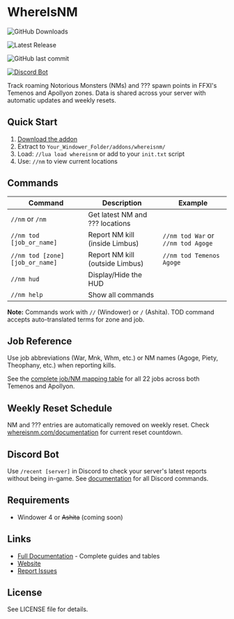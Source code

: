# WhereIsNM

![GitHub Downloads](https://img.shields.io/github/downloads/Mandracord/whereisnm-addon/total)

![Latest Release](https://img.shields.io/github/v/release/Mandracord/whereisnm-addon)

![GitHub last commit](https://img.shields.io/github/last-commit/Mandracord/whereisnm-addon)

[![Discord Bot](https://img.shields.io/badge/Discord-Invite%20Bot-5865F2?logo=discord&logoColor=white)](https://whereisnm.com/discord)



Track roaming Notorious Monsters (NMs) and ??? spawn points in FFXI's Temenos and Apollyon zones. Data is shared across your server with automatic updates and weekly resets.

## Quick Start

1. [Download the addon](https://whereisnm.com/addon)
2. Extract to `Your_Windower_Folder/addons/whereisnm/`
3. Load: `//lua load whereisnm` or add to your `init.txt` script
4. Use: `//nm` to view current locations

## Commands

| Command | Description | Example |
|---------|-------------|---------|
| `//nm` or `/nm` | Get latest NM and ??? locations | |
| `//nm tod [job_or_name]` | Report NM kill (inside Limbus) | `//nm tod War` or `//nm tod Agoge` |
| `//nm tod [zone] [job_or_name]` | Report NM kill (outside Limbus) | `//nm tod Temenos Agoge` |
| `//nm hud` | Display/Hide the HUD | |
| `//nm help` | Show all commands | |

**Note:** Commands work with `//` (Windower) or `/` (Ashita). TOD command accepts auto-translated terms for zone and job.

## Job Reference

Use job abbreviations (War, Mnk, Whm, etc.) or NM names (Agoge, Piety, Theophany, etc.) when reporting kills.

See the [complete job/NM mapping table](https://whereisnm.com/documentation#cheatsheet) for all 22 jobs across both Temenos and Apollyon.

## Weekly Reset Schedule

NM and ??? entries are automatically removed on weekly reset. Check [whereisnm.com/documentation](https://whereisnm.com/documentation) for current reset countdown.

## Discord Bot

Use `/recent [server]` in Discord to check your server's latest reports without being in-game. See [documentation](https://whereisnm.com/documentation#discord-bot) for all Discord commands.

## Requirements

- Windower 4 or ~~Ashita~~ (coming soon)

## Links

- [Full Documentation](https://whereisnm.com/documentation) - Complete guides and tables
- [Website](https://whereisnm.com)
- [Report Issues](https://github.com/Mandracord/whereisnm-addon/issues)

## License

See LICENSE file for details.
